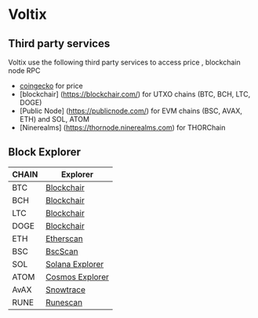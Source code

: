 # Voltix

## Third party services

Voltix use the following third party services to access price , blockchain node RPC
- [coingecko](https://www.coingecko.com/) for price
- [blockchair] (https://blockchair.com/) for UTXO chains (BTC, BCH, LTC, DOGE)
- [Public Node] (https://publicnode.com/) for EVM chains (BSC, AVAX, ETH) and SOL, ATOM
- [Ninerealms] (https://thornode.ninerealms.com) for THORChain

## Block Explorer

|CHAIN|Explorer|
|-----|--------|
|BTC|[Blockchair](https://blockchair.com/)|
|BCH|[Blockchair](https://blockchair.com/)|
|LTC|[Blockchair](https://blockchair.com/)|
|DOGE|[Blockchair](https://blockchair.com/)|
|ETH|[Etherscan](https://etherscan.io/)|
|BSC|[BscScan](https://bscscan.com/)|
|SOL|[Solana Explorer](https://explorer.solana.com/)|
|ATOM|[Cosmos Explorer](https://www.mintscan.io/cosmos)|
|AvAX|[Snowtrace](https://snowtrace.io)
|RUNE|[Runescan](https://runescan.io)